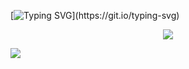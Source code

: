 [![Typing SVG](https://readme-typing-svg.demolab.com?font=Love+Ya+Like+A+Sister&pause=1000&color=670C0C&center=true&width=435&lines=Nothing's+here...)](https://git.io/typing-svg)
<p align="center">
  <img src="https://github.com/user-attachments/assets/b92ddce3-089d-47ac-8325-fc9f534acd39"/>
</p>

[![](https://visitcount.itsvg.in/api?id=Terrenoss&icon=9&color=4)](https://visitcount.itsvg.in)
